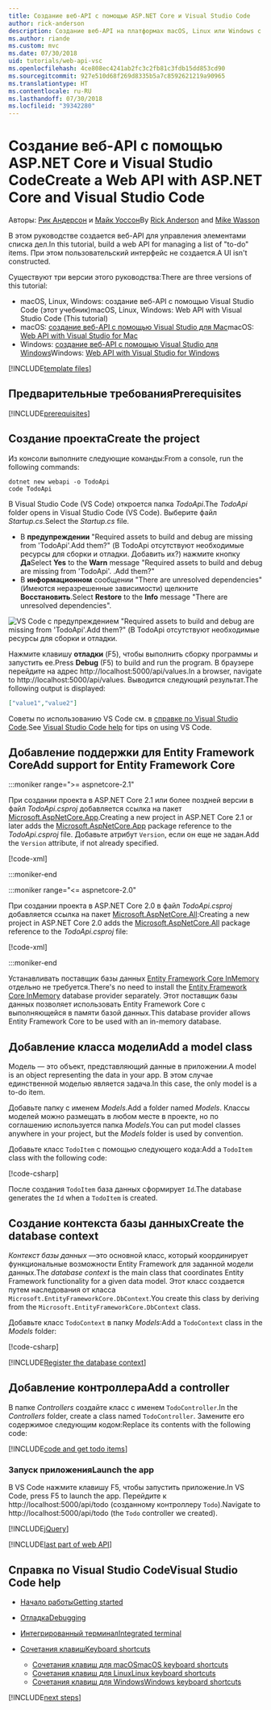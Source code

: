 ```yaml
---
title: Создание веб-API с помощью ASP.NET Core и Visual Studio Code
author: rick-anderson
description: Создание веб-API на платформах macOS, Linux или Windows с помощью ASP.NET Core MVC и Visual Studio Code
ms.author: riande
ms.custom: mvc
ms.date: 07/30/2018
uid: tutorials/web-api-vsc
ms.openlocfilehash: 4ce808ec4241ab2fc3c2fb81c3fdb15dd853cd90
ms.sourcegitcommit: 927e510d68f269d8335b5a7c8592621219a90965
ms.translationtype: HT
ms.contentlocale: ru-RU
ms.lasthandoff: 07/30/2018
ms.locfileid: "39342280"
---
```

# <a name="create-a-web-api-with-aspnet-core-and-visual-studio-code"></a><span data-ttu-id="4fc74-103">Создание веб-API с помощью ASP.NET Core и Visual Studio Code</span><span class="sxs-lookup"><span data-stu-id="4fc74-103">Create a Web API with ASP.NET Core and Visual Studio Code</span></span>

<span data-ttu-id="4fc74-104">Авторы: [Рик Андерсон](https://twitter.com/RickAndMSFT) и [Майк Уоссон](https://github.com/mikewasson)</span><span class="sxs-lookup"><span data-stu-id="4fc74-104">By [Rick Anderson](https://twitter.com/RickAndMSFT) and [Mike Wasson](https://github.com/mikewasson)</span></span>

<span data-ttu-id="4fc74-105">В этом руководстве создается веб-API для управления элементами списка дел.</span><span class="sxs-lookup"><span data-stu-id="4fc74-105">In this tutorial, build a web API for managing a list of "to-do" items.</span></span> <span data-ttu-id="4fc74-106">При этом пользовательский интерфейс не создается.</span><span class="sxs-lookup"><span data-stu-id="4fc74-106">A UI isn't constructed.</span></span>

<span data-ttu-id="4fc74-107">Существуют три версии этого руководства:</span><span class="sxs-lookup"><span data-stu-id="4fc74-107">There are three versions of this tutorial:</span></span>

* <span data-ttu-id="4fc74-108">macOS, Linux, Windows: создание веб-API с помощью Visual Studio Code (этот учебник)</span><span class="sxs-lookup"><span data-stu-id="4fc74-108">macOS, Linux, Windows: Web API with Visual Studio Code (This tutorial)</span></span>
* <span data-ttu-id="4fc74-109">macOS: [создание веб-API с помощью Visual Studio для Mac](xref:tutorials/first-web-api-mac)</span><span class="sxs-lookup"><span data-stu-id="4fc74-109">macOS: [Web API with Visual Studio for Mac](xref:tutorials/first-web-api-mac)</span></span>
* <span data-ttu-id="4fc74-110">Windows: [создание веб-API с помощью Visual Studio для Windows](xref:tutorials/first-web-api)</span><span class="sxs-lookup"><span data-stu-id="4fc74-110">Windows: [Web API with Visual Studio for Windows](xref:tutorials/first-web-api)</span></span>

<!-- WARNING: The code AND images in this doc are used by uid: tutorials/web-api-vsc, tutorials/first-web-api-mac and tutorials/first-web-api. If you change any code/images in this tutorial, update uid: tutorials/web-api-vsc -->

[!INCLUDE[template files](../includes/webApi/intro.md)]

## <a name="prerequisites"></a><span data-ttu-id="4fc74-111">Предварительные требования</span><span class="sxs-lookup"><span data-stu-id="4fc74-111">Prerequisites</span></span>

[!INCLUDE[prerequisites](~/includes/net-core-prereqs-vscode.md)]

## <a name="create-the-project"></a><span data-ttu-id="4fc74-112">Создание проекта</span><span class="sxs-lookup"><span data-stu-id="4fc74-112">Create the project</span></span>

<span data-ttu-id="4fc74-113">Из консоли выполните следующие команды:</span><span class="sxs-lookup"><span data-stu-id="4fc74-113">From a console, run the following commands:</span></span>

```console
dotnet new webapi -o TodoApi
code TodoApi
```

<span data-ttu-id="4fc74-114">В Visual Studio Code (VS Code) откроется папка *TodoApi*.</span><span class="sxs-lookup"><span data-stu-id="4fc74-114">The *TodoApi* folder opens in Visual Studio Code (VS Code).</span></span> <span data-ttu-id="4fc74-115">Выберите файл *Startup.cs*.</span><span class="sxs-lookup"><span data-stu-id="4fc74-115">Select the *Startup.cs* file.</span></span>

* <span data-ttu-id="4fc74-116">В **предупреждении** "Required assets to build and debug are missing from 'TodoApi'.Add them?" (В TodoApi отсутствуют необходимые ресурсы для сборки и отладки. Добавить их?) нажмите кнопку **Да**</span><span class="sxs-lookup"><span data-stu-id="4fc74-116">Select **Yes** to the **Warn** message "Required assets to build and debug are missing from 'TodoApi'.</span></span> <span data-ttu-id="4fc74-117">.</span><span class="sxs-lookup"><span data-stu-id="4fc74-117">Add them?"</span></span>
* <span data-ttu-id="4fc74-118">В **информационном** сообщении "There are unresolved dependencies" (Имеются неразрешенные зависимости) щелкните **Восстановить**.</span><span class="sxs-lookup"><span data-stu-id="4fc74-118">Select **Restore** to the **Info** message "There are unresolved dependencies".</span></span>

<!-- uid: tutorials/first-mvc-app-xplat/start-mvc uses the pic below. If you change it, make sure it's consistent -->

![VS Code с предупреждением "Required assets to build and debug are missing from 'TodoApi'.Add them?" (В TodoApi отсутствуют необходимые ресурсы для сборки и отладки.](web-api-vsc/_static/vsc_restore.png)

<span data-ttu-id="4fc74-122">Нажмите клавишу **отладки** (F5), чтобы выполнить сборку программы и запустить ее.</span><span class="sxs-lookup"><span data-stu-id="4fc74-122">Press **Debug** (F5) to build and run the program.</span></span> <span data-ttu-id="4fc74-123">В браузере перейдите на адрес http://localhost:5000/api/values.</span><span class="sxs-lookup"><span data-stu-id="4fc74-123">In a browser, navigate to http://localhost:5000/api/values.</span></span> <span data-ttu-id="4fc74-124">Выводится следующий результат.</span><span class="sxs-lookup"><span data-stu-id="4fc74-124">The following output is displayed:</span></span>

```json
["value1","value2"]
```

<span data-ttu-id="4fc74-125">Советы по использованию VS Code см. в [справке по Visual Studio Code](#visual-studio-code-help).</span><span class="sxs-lookup"><span data-stu-id="4fc74-125">See [Visual Studio Code help](#visual-studio-code-help) for tips on using VS Code.</span></span>

## <a name="add-support-for-entity-framework-core"></a><span data-ttu-id="4fc74-126">Добавление поддержки для Entity Framework Core</span><span class="sxs-lookup"><span data-stu-id="4fc74-126">Add support for Entity Framework Core</span></span>

:::moniker range=">= aspnetcore-2.1"

<span data-ttu-id="4fc74-127">При создании проекта в ASP.NET Core 2.1 или более поздней версии в файл *TodoApi.csproj* добавляется ссылка на пакет [Microsoft.AspNetCore.App](https://www.nuget.org/packages/Microsoft.AspNetCore.App).</span><span class="sxs-lookup"><span data-stu-id="4fc74-127">Creating a new project in ASP.NET Core 2.1 or later adds the [Microsoft.AspNetCore.App](https://www.nuget.org/packages/Microsoft.AspNetCore.App) package reference to the *TodoApi.csproj* file.</span></span> <span data-ttu-id="4fc74-128">Добавьте атрибут `Version`, если он еще не задан.</span><span class="sxs-lookup"><span data-stu-id="4fc74-128">Add the `Version` attribute, if not already specified.</span></span>

[!code-xml[](first-web-api/samples/2.1/TodoApi/TodoApi.csproj?name=snippet_Metapackage&highlight=2)]

:::moniker-end

:::moniker range="<= aspnetcore-2.0"

<span data-ttu-id="4fc74-129">При создании проекта в ASP.NET Core 2.0 в файл *TodoApi.csproj* добавляется ссылка на пакет [Microsoft.AspNetCore.All](https://www.nuget.org/packages/Microsoft.AspNetCore.All):</span><span class="sxs-lookup"><span data-stu-id="4fc74-129">Creating a new project in ASP.NET Core 2.0 adds the [Microsoft.AspNetCore.All](https://www.nuget.org/packages/Microsoft.AspNetCore.All) package reference to the *TodoApi.csproj* file:</span></span>

[!code-xml[](first-web-api/samples/2.0/TodoApi/TodoApi.csproj?name=snippet_Metapackage&highlight=2)]

:::moniker-end

<span data-ttu-id="4fc74-130">Устанавливать поставщик базы данных [Entity Framework Core InMemory](/ef/core/providers/in-memory/) отдельно не требуется.</span><span class="sxs-lookup"><span data-stu-id="4fc74-130">There's no need to install the [Entity Framework Core InMemory](/ef/core/providers/in-memory/) database provider separately.</span></span> <span data-ttu-id="4fc74-131">Этот поставщик базы данных позволяет использовать Entity Framework Core с выполняющейся в памяти базой данных.</span><span class="sxs-lookup"><span data-stu-id="4fc74-131">This database provider allows Entity Framework Core to be used with an in-memory database.</span></span>

## <a name="add-a-model-class"></a><span data-ttu-id="4fc74-132">Добавление класса модели</span><span class="sxs-lookup"><span data-stu-id="4fc74-132">Add a model class</span></span>

<span data-ttu-id="4fc74-133">Модель — это объект, представляющий данные в приложении.</span><span class="sxs-lookup"><span data-stu-id="4fc74-133">A model is an object representing the data in your app.</span></span> <span data-ttu-id="4fc74-134">В этом случае единственной моделью является задача.</span><span class="sxs-lookup"><span data-stu-id="4fc74-134">In this case, the only model is a to-do item.</span></span>

<span data-ttu-id="4fc74-135">Добавьте папку с именем *Models*.</span><span class="sxs-lookup"><span data-stu-id="4fc74-135">Add a folder named *Models*.</span></span> <span data-ttu-id="4fc74-136">Классы моделей можно размещать в любом месте в проекте, но по соглашению используется папка *Models*.</span><span class="sxs-lookup"><span data-stu-id="4fc74-136">You can put model classes anywhere in your project, but the *Models* folder is used by convention.</span></span>

<span data-ttu-id="4fc74-137">Добавьте класс `TodoItem` с помощью следующего кода:</span><span class="sxs-lookup"><span data-stu-id="4fc74-137">Add a `TodoItem` class with the following code:</span></span>

[!code-csharp[](first-web-api/samples/2.0/TodoApi/Models/TodoItem.cs)]

<span data-ttu-id="4fc74-138">После создания `TodoItem` база данных сформирует `Id`.</span><span class="sxs-lookup"><span data-stu-id="4fc74-138">The database generates the `Id` when a `TodoItem` is created.</span></span>

## <a name="create-the-database-context"></a><span data-ttu-id="4fc74-139">Создание контекста базы данных</span><span class="sxs-lookup"><span data-stu-id="4fc74-139">Create the database context</span></span>

<span data-ttu-id="4fc74-140">*Контекст базы данных* —это основной класс, который координирует функциональные возможности Entity Framework для заданной модели данных.</span><span class="sxs-lookup"><span data-stu-id="4fc74-140">The *database context* is the main class that coordinates Entity Framework functionality for a given data model.</span></span> <span data-ttu-id="4fc74-141">Этот класс создается путем наследования от класса `Microsoft.EntityFrameworkCore.DbContext`.</span><span class="sxs-lookup"><span data-stu-id="4fc74-141">You create this class by deriving from the `Microsoft.EntityFrameworkCore.DbContext` class.</span></span>

<span data-ttu-id="4fc74-142">Добавьте класс `TodoContext` в папку *Models*:</span><span class="sxs-lookup"><span data-stu-id="4fc74-142">Add a `TodoContext` class in the *Models* folder:</span></span>

[!code-csharp[](first-web-api/samples/2.0/TodoApi/Models/TodoContext.cs)]

[!INCLUDE[Register the database context](../includes/webApi/register_dbContext.md)]

## <a name="add-a-controller"></a><span data-ttu-id="4fc74-143">Добавление контроллера</span><span class="sxs-lookup"><span data-stu-id="4fc74-143">Add a controller</span></span>

<span data-ttu-id="4fc74-144">В папке *Controllers* создайте класс с именем `TodoController`.</span><span class="sxs-lookup"><span data-stu-id="4fc74-144">In the *Controllers* folder, create a class named `TodoController`.</span></span> <span data-ttu-id="4fc74-145">Замените его содержимое следующим кодом:</span><span class="sxs-lookup"><span data-stu-id="4fc74-145">Replace its contents with the following code:</span></span>

[!INCLUDE[code and get todo items](../includes/webApi/getTodoItems.md)]

### <a name="launch-the-app"></a><span data-ttu-id="4fc74-146">Запуск приложения</span><span class="sxs-lookup"><span data-stu-id="4fc74-146">Launch the app</span></span>

<span data-ttu-id="4fc74-147">В VS Code нажмите клавишу F5, чтобы запустить приложение.</span><span class="sxs-lookup"><span data-stu-id="4fc74-147">In VS Code, press F5 to launch the app.</span></span> <span data-ttu-id="4fc74-148">Перейдите к http://localhost:5000/api/todo (созданному контроллеру `Todo`).</span><span class="sxs-lookup"><span data-stu-id="4fc74-148">Navigate to http://localhost:5000/api/todo (the `Todo` controller we created).</span></span>

[!INCLUDE[jQuery](../includes/webApi/add-jquery.md)]

[!INCLUDE[last part of web API](../includes/webApi/end.md)]

## <a name="visual-studio-code-help"></a><span data-ttu-id="4fc74-149">Справка по Visual Studio Code</span><span class="sxs-lookup"><span data-stu-id="4fc74-149">Visual Studio Code help</span></span>

* [<span data-ttu-id="4fc74-150">Начало работы</span><span class="sxs-lookup"><span data-stu-id="4fc74-150">Getting started</span></span>](https://code.visualstudio.com/docs)
* [<span data-ttu-id="4fc74-151">Отладка</span><span class="sxs-lookup"><span data-stu-id="4fc74-151">Debugging</span></span>](https://code.visualstudio.com/docs/editor/debugging)
* [<span data-ttu-id="4fc74-152">Интегрированный терминал</span><span class="sxs-lookup"><span data-stu-id="4fc74-152">Integrated terminal</span></span>](https://code.visualstudio.com/docs/editor/integrated-terminal)
* [<span data-ttu-id="4fc74-153">Сочетания клавиш</span><span class="sxs-lookup"><span data-stu-id="4fc74-153">Keyboard shortcuts</span></span>](https://code.visualstudio.com/docs/getstarted/keybindings#_keyboard-shortcuts-reference)

  * [<span data-ttu-id="4fc74-154">Сочетания клавиш для macOS</span><span class="sxs-lookup"><span data-stu-id="4fc74-154">macOS keyboard shortcuts</span></span>](https://code.visualstudio.com/shortcuts/keyboard-shortcuts-macos.pdf)
  * [<span data-ttu-id="4fc74-155">Сочетания клавиш для Linux</span><span class="sxs-lookup"><span data-stu-id="4fc74-155">Linux keyboard shortcuts</span></span>](https://code.visualstudio.com/shortcuts/keyboard-shortcuts-linux.pdf)
  * [<span data-ttu-id="4fc74-156">Сочетания клавиш для Windows</span><span class="sxs-lookup"><span data-stu-id="4fc74-156">Windows keyboard shortcuts</span></span>](https://code.visualstudio.com/shortcuts/keyboard-shortcuts-windows.pdf)

[!INCLUDE[next steps](../includes/webApi/next.md)]
